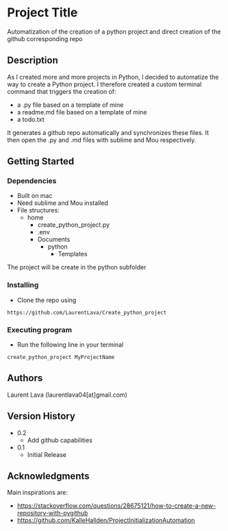 # Project Title

Automatization of the creation of a python project and direct creation of the github corresponding repo

## Description

As I created more and more projects in Python, I decided to automatize the way to create a Python project. I therefore created a custom terminal command that triggers the creation of:

* a .py file based on a template of mine
* a readme.md file based on a template of mine
* a todo.txt

It generates a github repo automatically and synchronizes these files. It then open the .py and .md files with sublime and Mou respectively. 


## Getting Started

### Dependencies

* Built on mac
* Need sublime and Mou installed
* File structures:
	* home
		* create_python_project.py
		* .env
		* Documents
			* python
				* Templates
				
				
The project will be create in the python subfolder


### Installing

* Clone the repo using

```
https://github.com/LaurentLava/Create_python_project
```

### Executing program

* Run the following line in your terminal

```
create_python_project MyProjectName
```



## Authors

Laurent Lava (laurentlava04[at]gmail.com)

## Version History

* 0.2 
	* Add github capabilities
* 0.1
    * Initial Release

## Acknowledgments

Main inspirations are:

* https://stackoverflow.com/questions/28675121/how-to-create-a-new-repository-with-pygithub
* https://github.com/KalleHallden/ProjectInitializationAutomation